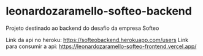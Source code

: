 # leonardozaramello-softeo-backend
Projeto destinado ao backend do desafio da empresa Softeo

Link da api no heroku: https://softeobackend.herokuapp.com/users
Link para consumir a api: https://leonardozaramello-softeo-frontend.vercel.app/

